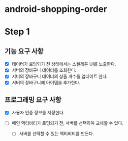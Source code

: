 # android-shopping-order
# Step 1
## 기능 요구 사항
- [x] 데이터가 로딩되기 전 상태에서는 스켈레톤 UI를 노출한다.
- [x] 서버의 장바구니 데이터를 조회한다.
- [x] 서버의 장바구니 데이터의 상품 개수를 업데이트 한다.
- [x] 서버의 장바구니에 아이템을 추가한다.

## 프로그래밍 요구 사항
- [x] 사용자 인증 정보를 저장한다.
  
- [ ] 메인 액티비티가 로딩되기 전, 서버를 선택하여 교체할 수 있다.
  - [ ] 서버를 선택할 수 있는 액티비티를 만든다.